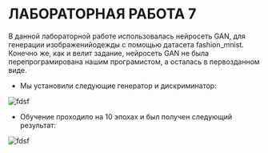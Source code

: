 # ЛАБОРАТОРНАЯ РАБОТА 7
В данной лабораторной работе использовалась нейросеть GAN, для генерации изображенийодежды с помощью датасета fashion_mnist.
Конечно же, как и велит задание, нейросеть GAN не была перепрограмирована нашим програмистом, а осталась в первозданном виде.

* Мы установили следующие генератор и дискриминатор:

![fdsf](https://sun9-45.userapi.com/impg/5zizFiGeKSrleEJddS7D09GP4IOHY1EH3gGZ4w/il-J8Y1uUTM.jpg?size=984x428&quality=96&sign=5dc4c6af18e585d0f71bd7e6ff527cf7&type=album)

* Обучение проходило на 10 эпохах и был получен следующий результат:

![fdsf](https://sun3-18.userapi.com/impg/C2-Ds50hpYkPk-WTMsD_Flch8mURkEW6v8du1g/za5lZjhFNlo.jpg?size=633x560&quality=96&sign=905f82dcda2d11ec65b69923e21b593a&type=album)
